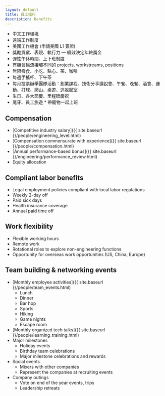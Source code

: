 ```yaml
---
layout: default
title: 員工福利
description: Benefits
---
```


* 中文工作環境
* 遠端工作制度
* 美國工作機會 (申請美國 L1 簽證)
* 獎勵貢獻、表現、執行力 — 績效決定年終獎金
* 彈性午休時間、上下班制度
* 有機會輪流接觸不同的 projects, workstreams, positions 
* 無限零食、小吃、點心、茶、咖啡
* 每週手搖杯、下午茶
* 每月投票辦舉團隊活動：創業課程、技術分享講說會、午餐、晚餐、酒會、運動、打球、爬山、桌遊、逃脫密室
* 生日、各大節慶、里程碑慶祝
* 尾牙、員工旅遊
​* 帶寵物一起上班

## Compensation
* [Competitive industry salary]({{ site.baseurl }}/people/engineering_level.html)
* [Compensation commensurate with experience]({{ site.baseurl }}/people/compensation.html)
* [Annual performance-based bonus]({{ site.baseurl }}/engineering/performance_review.html)
* Equity allocation

## Compliant labor benefits
* Legal employment policies compliant with local labor regulations
* Weekly 2-day off
* Paid sick days
* Health insurance coverage
* Annual paid time off

## Work flexibility
* Flexible working hours
* Remote work 
* Rotational roles to explore non-engineering functions
* Opportunity for overseas work opportunities (US, China, Europe) 

## Team building & networking events
* [Monthly employee activities]({{ site.baseurl }}/people/team_events.html)
	* Lunch
	* Dinner
	* Bar hop
	* Sports
	* Hiking
	* Game nights
	* Escape room
* [Monthly organized tech talks]({{ site.baseurl }}/people/learning_training.html)
* Major milestones
	* Holiday events
	* Birthday team celebrations
	* Major milestone celebrations and rewards
* Social events
	* Mixers with other companies
	* Represent the companies at recruiting events
* Company outings
	* Vote on end of the year events, trips
	* Leadership retreats